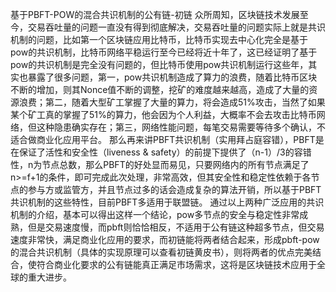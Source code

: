 ﻿基于PBFT-POW的混合共识机制的公有链-初链
众所周知，区块链技术发展至今，交易吞吐量的问题一直没有得到彻底解决，交易吞吐量的问题实际上就是共识机制的问题，比如第一个区块链应用比特币，比特币实现去中心化完全是基于pow的共识机制，比特币网络平稳运行至今已经将近十年了，这已经证明了基于pow的共识机制是完全没有问题的，但比特币使用pow共识机制运行这些年，其实也暴露了很多问题，第一，pow共识机制造成了算力的浪费，随着比特币区块不断的增加，则其Nonce值不断的调整，挖矿的难度越来越高，造成了大量的资源浪费；第二，随着大型矿工掌握了大量的算力，将会造成51%攻击，当然了如果某个矿工真的掌握了51%的算力，他会因为个人利益，大概率不会去攻击比特币网络，但这种隐患确实存在；第三，网络性能问题，每笔交易需要等待多个确认，不适合做商业化应用平台。
那么再来讲PBFT共识机制（实用拜占庭容错），PBFT是在保证了活性和安全性（liveness & safety）的前提下提供了（n-1）/3的容错性，n为节点总数，那么PBFT的好处显而易见，只要网络内的所有节点满足了n>=f+1的条件，即可完成此次处理，非常高效，但其安全性和稳定性依赖于各节点的参与方或监管方，并且节点过多的话会造成复杂的算法开销，所以基于PBFT共识机制的这些特性，目前PBFT多适用于联盟链。
通过以上两种广泛应用的共识机制的介绍，基本可以得出这样一个结论，pow多节点的安全与稳定性非常成熟，但是交易速度慢，而pbft则恰恰相反，不适用于公有链这种超多节点，但交易速度非常快，满足商业化应用的要求，而初链能将两者结合起来，形成pbft-pow的混合共识机制（具体的实现原理可以查看初链黄皮书），则将两者的优点完美结合，使符合商业化要求的公有链能真正满足市场需求，这将是区块链技术应用于全球的重大进步。